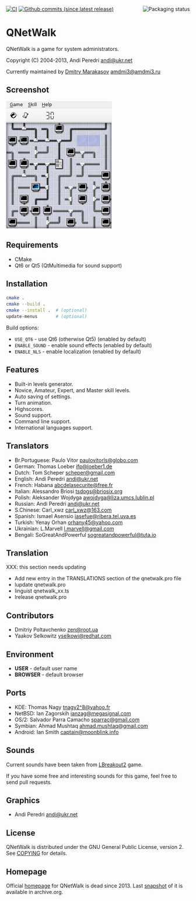 <a href="https://repology.org/metapackage/qnetwalk"><img src="https://repology.org/badge/vertical-allrepos/qnetwalk.svg" alt="Packaging status" align="right"></a>

[![CI](https://github.com/AMDmi3/qnetwalk/actions/workflows/ci.yml/badge.svg)](https://github.com/AMDmi3/qnetwalk/actions/workflows/ci.yml)
[![Github commits (since latest release)](https://img.shields.io/github/commits-since/AMDmi3/qnetwalk/latest.svg)](https://github.com/AMDmi3/qnetwalk)

# QNetWalk

QNetWalk is a game for system administrators.

Copyright (C) 2004-2013, Andi Peredri <andi@ukr.net>

Currently maintained by [Dmitry Marakasov](https://github.com/AMDmi3) <amdmi3@amdmi3.ru>

## Screenshot
![QNetWalk screenshot](doc/screenshot.png)

## Requirements
 * CMake
 * Qt6 or Qt5 (QtMultimedia for sound support)

## Installation
```sh
cmake .
cmake --build .
cmake --install .  # (optional)
update-menus       # (optional)
```

Build options:
- `USE_QT6` - use Qt6 (otherwise Qt5) (enabled by default)
- `ENABLE_SOUND` - enable sound effects (enabled by default)
- `ENABLE_NLS` - enable localization (enabled by default)

## Features
 * Built-in levels generator.
 * Novice, Amateur, Expert, and Master skill levels.
 * Auto saving of settings.
 * Turn animation.
 * Highscores.
 * Sound support.
 * Command line support.
 * International languages support.

## Translators
 * Br.Portuguese:	Paulo Vitor <paulovitorls@globo.com>
 * German:		Thomas Loeber <ifp@loeber1.de>
 * Dutch:		Tom Scheper <scheper@gmail.com>
 * English:	Andi Peredri <andi@ukr.net>
 * French:		Habana <abcdelasecurite@free.fr>
 * Italian:	Alessandro Briosi <tsdogs@briosix.org>
 * Polish:  	Aleksander Wojdyga <awojdyga@liza.umcs.lublin.pl>
 * Russian: Andi Peredri <andi@ukr.net>
 * S.Chinese:	Carl_xwz <carl_xwz@163.com>
 * Spanish: Ismael Asensio <iasefue@ribera.tel.uva.es>
 * Turkish: Yenay Orhan <orhany45@yahoo.com>
 * Ukrainian:	L.Marvell <l.marvell@gmail.com>
 * Bengali: SoGreatAndPowerful <sogreatandpowerful@tuta.io>

## Translation
XXX: this section needs updating

 * Add new entry in the TRANSLATIONS section of the qnetwalk.pro file
 * lupdate qnetwalk.pro
 * linguist qnetwalk_xx.ts
 * lrelease qnetwalk.pro

## Contributors
 * Dmitriy Poltavchenko <zen@root.ua>
 * Yaakov Selkowitz <yselkowi@redhat.com>

## Environment
 * **USER** - default user name
 * **BROWSER** - default browser

## Ports
 * KDE:		Thomas Nagy <tnagy2^8@yahoo.fr>
 * NetBSD:		Ian Zagorskih <ianzag@megasignal.com>
 * OS/2:		Salvador Parra Camacho <sparrac@gmail.com>
 * Symbian:	Ahmad Mushtaq <ahmad.mushtaq@gmail.com>
 * Android:	Ian Smith <captain@moonblink.info>

## Sounds
Current sounds have been taken from
[LBreakout2](http://lgames.sourceforge.net/LBreakout2/) game.

If you have some free and interesting sounds for this game, feel
free to send pull requests.

## Graphics
 * Andi Peredri <andi@ukr.net>

## License
QNetWalk is distributed under the GNU General Public License, version 2.
See [COPYING](COPYING) for details.

## Homepage
Official [homepage](http://qt.osdn.org.ua/qnetwalk.html) for QNetWalk is dead since 2013.
Last [snapshot](https://web.archive.org/web/20131025174600/http://qt.osdn.org.ua/qnetwalk.html) of it is available in archive.org.
